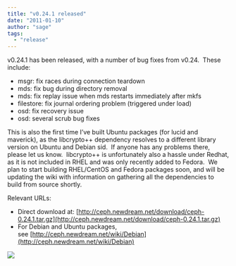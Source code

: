 ```yaml
---
title: "v0.24.1 released"
date: "2011-01-10"
author: "sage"
tags: 
  - "release"
---
```


v0.24.1 has been released, with a number of bug fixes from v0.24.  These include:

- msgr: fix races during connection teardown
- mds: fix bug during directory removal
- mds: fix replay issue when mds restarts immediately after mkfs
- filestore: fix journal ordering problem (triggered under load)
- osd: fix recovery issue
- osd: several scrub bug fixes

This is also the first time I’ve built Ubuntu packages (for lucid and maverick), as the libcrypto++ dependency resolves to a different library version on Ubuntu and Debian sid.  If anyone has any problems there, please let us know.  libcrypto++ is unfortunately also a hassle under Redhat, as it is not included in RHEL and was only recently added to Fedora.  We plan to start building RHEL/CentOS and Fedora packages soon, and will be updating the wiki with information on gathering all the dependencies to build from source shortly.

Relevant URLs:

- Direct download at: [http://ceph.newdream.net/download/ceph-0.24.1.tar.gz](http://ceph.newdream.net/download/ceph-0.24.1.tar.gz)
- For Debian and Ubuntu packages, see [http://ceph.newdream.net/wiki/Debian](http://ceph.newdream.net/wiki/Debian)

![](http://track.hubspot.com/__ptq.gif?a=268973&k=14&bu=http://ceph.com&r=http://ceph.com/releases/v0-24-1-released/&bvt=rss&p=wordpress)
